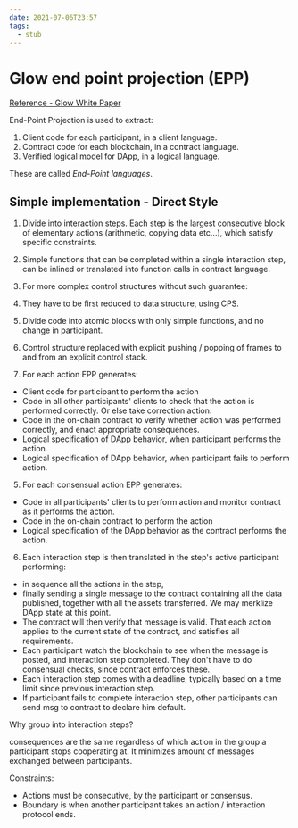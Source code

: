 ```yaml
---
date: 2021-07-06T23:57
tags: 
  - stub
---
```


# Glow end point projection (EPP)

[Reference - Glow White Paper](https://docs.google.com/document/d/1nBmI28yISX2HynodZnYWW0Px6re4JyYNNw2ncaFfJSg/edit#heading=h.q5pwb5iqbzuw)

End-Point Projection is used to extract:

1. Client code for each participant, in a client language.
2. Contract code for each blockchain, in a contract language.
3. Verified logical model for DApp, in a logical language.

These are called *End-Point languages*.

## Simple implementation - Direct Style

1. Divide into interaction steps.
  Each step is the largest consecutive block of elementary actions (arithmetic, copying data etc...),
  which satisfy specific constraints.

2. Simple functions that can be completed within a single interaction step,
  can be inlined or translated into function calls in contract language.
  
3. For more complex control structures without such guarantee:
  1. They have to be first reduced to data structure, using CPS.
  2. Divide code into atomic blocks with only simple functions, and no change in participant.
  3. Control structure replaced with explicit pushing / popping of frames to and from an explicit control stack.

4. For each action EPP generates:
  - Client code for participant to perform the action
  - Code in all other participants' clients to check that the action is performed correctly.
    Or else take correction action.
  - Code in the on-chain contract to verify whether action was performed correctly,
    and enact appropriate consequences.
  - Logical specification of DApp behavior, when participant performs the action.
  - Logical specification of DApp behavior, when participant fails to perform action.

5. For each consensual action EPP generates:
  - Code in all participants' clients to perform action and monitor contract as it performs the action.
  - Code in the on-chain contract to perform the action
  - Logical specification of the DApp behavior as the contract performs the action.
  
6. Each interaction step is then translated in the step's active participant performing:
  - in sequence all the actions in the step,
  - finally sending a single message to the contract containing all the data published,
    together with all the assets transferred.
    We may merklize DApp state at this point.
  - The contract will then verify that message is valid.
    That each action applies to the current state of the contract, and satisfies all requirements.
  - Each participant watch the blockchain to see when the message is posted, and interaction step completed.
    They don't have to do consensual checks, since contract enforces these.
  - Each interaction step comes with a deadline, typically based on a time limit since previous interaction step.
  - If participant fails to complete interaction step,
    other participants can send msg to contract to declare him default.
    
Why group into interaction steps?

consequences are the same regardless of which action in the group a participant stops cooperating at.
It minimizes amount of messages exchanged between participants.

Constraints:
- Actions must be consecutive, by the participant or consensus.
- Boundary is when another participant takes an action / interaction protocol ends.
